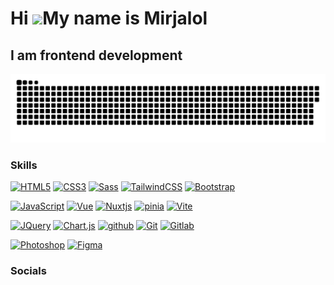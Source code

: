 # Hi ![](https://user-images.githubusercontent.com/18350557/176309783-0785949b-9127-417c-8b55-ab5a4333674e.gif)My name is Mirjalol

## I am frontend development

<p align="center">
 <img width="600" src="assets/github-snake.svg" alt="snake"/>
</p>
  
### Skills

<p align="left">
  <a href="https://developer.mozilla.org/en-US/docs/Glossary/HTML5" target="_blank" rel="noreferrer"><img src="https://raw.githubusercontent.com/danielcranney/readme-generator/main/public/icons/skills/html5-colored.svg" alt="HTML5" width="36" height="36"></a>
  <a href="https://www.w3.org/TR/CSS/#css" target="_blank" rel="noreferrer"><img src="https://raw.githubusercontent.com/danielcranney/readme-generator/main/public/icons/skills/css3-colored.svg" alt="CSS3" width="36" height="36"></a>
  <a href="https://sass-lang.com/" target="_blank" rel="noreferrer"><img src="https://raw.githubusercontent.com/danielcranney/readme-generator/main/public/icons/skills/sass-colored.svg" alt="Sass" width="36" height="36"></a>
  <a href="https://tailwindcss.com/" target="_blank" rel="noreferrer"><img src="https://raw.githubusercontent.com/danielcranney/readme-generator/main/public/icons/skills/tailwindcss-colored.svg" alt="TailwindCSS" width="36" height="36"></a>
  <a href="https://getbootstrap.com/" target="_blank" rel="noreferrer"><img src="https://raw.githubusercontent.com/danielcranney/readme-generator/main/public/icons/skills/bootstrap-colored.svg" alt="Bootstrap" width="36" height="36"></a>

<a href="https://developer.mozilla.org/en-US/docs/Web/JavaScript" target="_blank" rel="noreferrer"><img src="https://raw.githubusercontent.com/danielcranney/readme-generator/main/public/icons/skills/javascript-colored.svg" alt="JavaScript" width="36" height="36"></a>
<a href="https://vuejs.org/" target="_blank" rel="noreferrer"><img src="https://raw.githubusercontent.com/danielcranney/readme-generator/main/public/icons/skills/vuejs-colored.svg" alt="Vue" width="36" height="36"></a>
<a href="https://nuxtjs.org/" target="_blank" rel="noreferrer"><img src="https://raw.githubusercontent.com/danielcranney/readme-generator/main/public/icons/skills/nuxtjs-colored.svg" alt="Nuxtjs" width="36" height="36"></a>
<a href="https://pinia.vuejs.org//" target="_blank" rel="noreferrer"><img src="https://pinia.vuejs.org/logo.svg" alt="pinia" width="36" height="36"></a>
<a href="https://vitejs.dev/" target="_blank" rel="noreferrer"><img src="https://raw.githubusercontent.com/danielcranney/readme-generator/main/public/icons/skills/vite-colored.svg" alt="Vite" width="36" height="36"></a>

<a href="https://jquery.com/" target="_blank" rel="noreferrer"><img src="https://raw.githubusercontent.com/danielcranney/readme-generator/main/public/icons/skills/jquery-colored.svg" alt="JQuery" width="36" height="36"></a>
<a href="https://www.chartjs.org/" target="_blank"  rel="noreferrer"><img src="https://profilinator.rishav.dev/skills-assets/logo-title.svg" alt="Chart.js" height="36"></a>
<a href="https://github.com/" target="_blank"  rel="noreferrer"><img src="https://cdn-icons-png.flaticon.com/512/25/25231.png" alt="github" height="36"></a>
<a href="https://git-scm.com/" target="_blank" rel="noreferrer"><img src="https://raw.githubusercontent.com/danielcranney/readme-generator/main/public/icons/skills/git-colored.svg" alt="Git" width="36" height="36"></a>
<a href="https://about.gitlab.com/" target="_blank" rel="noreferrer"><img src="https://yt3.googleusercontent.com/R6P5skGdZJeM1bebvt3ILeU8k-9tiqE5T198RmBH8SoGXH2gk_Lk-45uZoq6X6pW4a4c9Sqn=s900-c-k-c0x00ffffff-no-rj" alt="Gitlab" width="36" height="36"></a>

<a href="https://www.adobe.com/uk/products/photoshop.html" target="_blank" rel="noreferrer"><img src="https://raw.githubusercontent.com/danielcranney/readme-generator/main/public/icons/skills/photoshop-colored.svg" alt="Photoshop" width="36" height="36"></a>
<a href="https://www.figma.com/" target="_blank" rel="noreferrer"><img src="https://raw.githubusercontent.com/danielcranney/readme-generator/main/public/icons/skills/figma-colored.svg" alt="Figma" width="36" height="36"></a>

</p>

### Socials

<p align="left">

</p>
